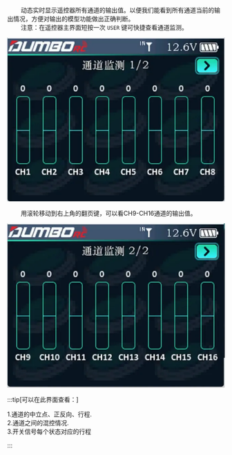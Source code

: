         动态实时显示遥控器所有通道的输出值。以便我们能看到所有通道当前的输出情况，方便对输出的模型功能做出正确判断。<br/>        注意：在遥控器主界面短按一次 `USER` 键可快捷查看通道监测。

![](../pic/211.webp)

        用滚轮移动到右上角的翻页键，可以看CH9-CH16通道的输出值。

![](../pic/212.webp) 

:::tip[可以在此界面查看：]

1.通道的中立点、正反向、行程.<br/>2.通道之间的混控情况.<br/>3.开关信号每个状态对应的行程

:::
